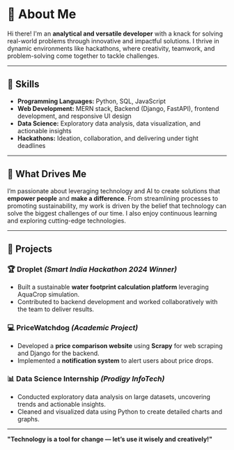 # 👋 About Me  

Hi there! I'm an **analytical and versatile developer** with a knack for solving real-world problems through innovative and impactful solutions. I thrive in dynamic environments like hackathons, where creativity, teamwork, and problem-solving come together to tackle challenges.  

---

## 🚀 Skills  

- **Programming Languages:** Python, SQL, JavaScript  
- **Web Development:** MERN stack, Backend (Django, FastAPI), frontend development, and responsive UI design  
- **Data Science:** Exploratory data analysis, data visualization, and actionable insights  
- **Hackathons:** Ideation, collaboration, and delivering under tight deadlines  

---

## 🌟 What Drives Me  

I’m passionate about leveraging technology and AI to create solutions that **empower people** and **make a difference**. From streamlining processes to promoting sustainability, my work is driven by the belief that technology can solve the biggest challenges of our time. I also enjoy continuous learning and exploring cutting-edge technologies.  

---

## 💼 Projects  

### 🏆 **Droplet** *(Smart India Hackathon 2024 Winner)*  
- Built a sustainable **water footprint calculation platform** leveraging AquaCrop simulation.  
- Contributed to backend development and worked collaboratively with the team to deliver results.  

### 💻 **PriceWatchdog** *(Academic Project)*  
- Developed a **price comparison website** using **Scrapy** for web scraping and Django for the backend.  
- Implemented a **notification system** to alert users about price drops.  

### 📊 **Data Science Internship** *(Prodigy InfoTech)*  
- Conducted exploratory data analysis on large datasets, uncovering trends and actionable insights.  
- Cleaned and visualized data using Python to create detailed charts and graphs.  

---
**"Technology is a tool for change — let’s use it wisely and creatively!"**  
